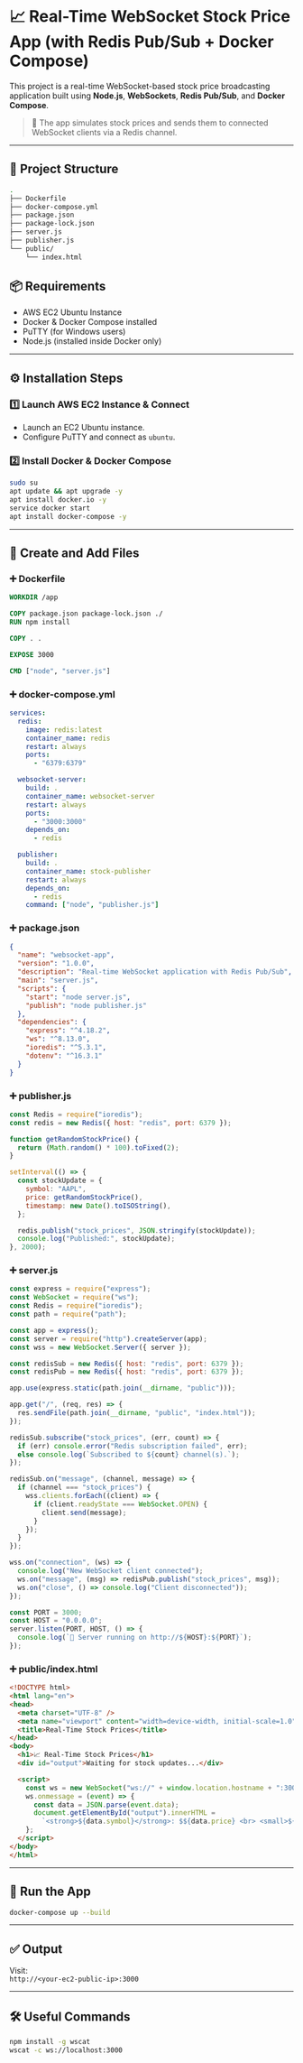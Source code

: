 # 📈 Real-Time WebSocket Stock Price App (with Redis Pub/Sub + Docker Compose)

This project is a real-time WebSocket-based stock price broadcasting application built using **Node.js**, **WebSockets**, **Redis Pub/Sub**, and **Docker Compose**.

> 🔧 The app simulates stock prices and sends them to connected WebSocket clients via a Redis channel.

---

## 🧱 Project Structure

```bash
.
├── Dockerfile
├── docker-compose.yml
├── package.json
├── package-lock.json
├── server.js
├── publisher.js
└── public/
    └── index.html
```

## 📦 Requirements

- AWS EC2 Ubuntu Instance
- Docker & Docker Compose installed
- PuTTY (for Windows users)
- Node.js (installed inside Docker only)

---

## ⚙️ Installation Steps

### 1️⃣ Launch AWS EC2 Instance & Connect

- Launch an EC2 Ubuntu instance.
- Configure PuTTY and connect as `ubuntu`.

### 2️⃣ Install Docker & Docker Compose

```bash
sudo su
apt update && apt upgrade -y
apt install docker.io -y
service docker start
apt install docker-compose -y
```

---

## 📁 Create and Add Files

### ➕ Dockerfile

```dockerfile
WORKDIR /app

COPY package.json package-lock.json ./
RUN npm install

COPY . .

EXPOSE 3000

CMD ["node", "server.js"]
```

### ➕ docker-compose.yml

```yaml
services:
  redis:
    image: redis:latest
    container_name: redis
    restart: always
    ports:
      - "6379:6379"

  websocket-server:
    build: .
    container_name: websocket-server
    restart: always
    ports:
      - "3000:3000"
    depends_on:
      - redis

  publisher:
    build: .
    container_name: stock-publisher
    restart: always
    depends_on:
      - redis
    command: ["node", "publisher.js"]
```

### ➕ package.json

```json
{
  "name": "websocket-app",
  "version": "1.0.0",
  "description": "Real-time WebSocket application with Redis Pub/Sub",
  "main": "server.js",
  "scripts": {
    "start": "node server.js",
    "publish": "node publisher.js"
  },
  "dependencies": {
    "express": "^4.18.2",
    "ws": "^8.13.0",
    "ioredis": "^5.3.1",
    "dotenv": "^16.3.1"
  }
}
```

### ➕ publisher.js

```js
const Redis = require("ioredis");
const redis = new Redis({ host: "redis", port: 6379 });

function getRandomStockPrice() {
  return (Math.random() * 100).toFixed(2);
}

setInterval(() => {
  const stockUpdate = {
    symbol: "AAPL",
    price: getRandomStockPrice(),
    timestamp: new Date().toISOString(),
  };

  redis.publish("stock_prices", JSON.stringify(stockUpdate));
  console.log("Published:", stockUpdate);
}, 2000);
```

### ➕ server.js

```js
const express = require("express");
const WebSocket = require("ws");
const Redis = require("ioredis");
const path = require("path");

const app = express();
const server = require("http").createServer(app);
const wss = new WebSocket.Server({ server });

const redisSub = new Redis({ host: "redis", port: 6379 });
const redisPub = new Redis({ host: "redis", port: 6379 });

app.use(express.static(path.join(__dirname, "public")));

app.get("/", (req, res) => {
  res.sendFile(path.join(__dirname, "public", "index.html"));
});

redisSub.subscribe("stock_prices", (err, count) => {
  if (err) console.error("Redis subscription failed", err);
  else console.log(`Subscribed to ${count} channel(s).`);
});

redisSub.on("message", (channel, message) => {
  if (channel === "stock_prices") {
    wss.clients.forEach((client) => {
      if (client.readyState === WebSocket.OPEN) {
        client.send(message);
      }
    });
  }
});

wss.on("connection", (ws) => {
  console.log("New WebSocket client connected");
  ws.on("message", (msg) => redisPub.publish("stock_prices", msg));
  ws.on("close", () => console.log("Client disconnected"));
});

const PORT = 3000;
const HOST = "0.0.0.0";
server.listen(PORT, HOST, () => {
  console.log(`🚀 Server running on http://${HOST}:${PORT}`);
});
```

### ➕ public/index.html

```html
<!DOCTYPE html>
<html lang="en">
<head>
  <meta charset="UTF-8" />
  <meta name="viewport" content="width=device-width, initial-scale=1.0"/>
  <title>Real-Time Stock Prices</title>
</head>
<body>
  <h1>📈 Real-Time Stock Prices</h1>
  <div id="output">Waiting for stock updates...</div>

  <script>
    const ws = new WebSocket("ws://" + window.location.hostname + ":3000");
    ws.onmessage = (event) => {
      const data = JSON.parse(event.data);
      document.getElementById("output").innerHTML =
        `<strong>${data.symbol}</strong>: $${data.price} <br> <small>${data.timestamp}</small>`;
    };
  </script>
</body>
</html>
```

---

## 🏃 Run the App

```bash
docker-compose up --build
```

---

## ✅ Output

Visit:  
`http://<your-ec2-public-ip>:3000`

---

## 🛠️ Useful Commands

```bash
npm install -g wscat
wscat -c ws://localhost:3000
```
